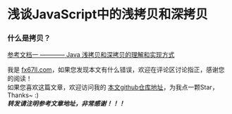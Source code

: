 # 浅谈JavaScript中的浅拷贝和深拷贝

### 什么是拷贝？


[参考文档一 ———— Java 浅拷贝和深拷贝的理解和实现方式](https://www.cnblogs.com/shakinghead/p/7651502.html)  


我是 [fx67ll.com](https://fx67ll.com)，如果您发现本文有什么错误，欢迎在评论区讨论指正，感谢您的阅读！  
如果您喜欢这篇文章，欢迎访问我的 [本文github仓库地址]()，为我点一颗Star，Thanks~ :)  
***转发请注明参考文章地址，非常感谢！！！***
